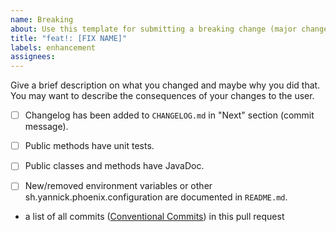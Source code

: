 ```yaml
---
name: Breaking
about: Use this template for submitting a breaking change (major changes).
title: "feat!: [FIX NAME]"
labels: enhancement
assignees:
---
```



Give a brief description on what you changed and maybe why you did that. You may
want to describe the consequences of
your changes to the user.

- [ ] Changelog has been added to `CHANGELOG.md` in "Next" section (commit
  message).
- [ ] Public methods have unit tests.
- [ ] Public classes and methods have JavaDoc.
- [ ] New/removed environment variables or other
  sh.yannick.phoenix.configuration are documented
  in `README.md`.


- a list of all
  commits ([Conventional Commits](https://www.conventionalcommits.org/en/v1.0.0))
  in this pull request

